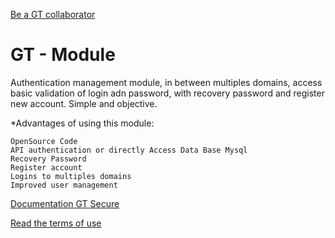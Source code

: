 [Be a GT collaborator](http://www.grantingtechnology.org/Secure/User/CrudIdentity/580) 
# GT - Module
Authentication management module, in between multiples domains, access basic validation of  login adn password, with recovery password and register new account. Simple and objective.

*Advantages of using this module:
```
OpenSource Code
API authentication or directly Access Data Base Mysql
Recovery Password
Register account 
Logins to multiples domains
Improved user management
```
[Documentation GT Secure](http://www.grantingtechnology.org/documentation/secure)

[Read the terms of use](http://www.grantingtechnology.org)
